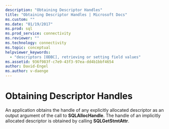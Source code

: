 ```yaml
---
description: "Obtaining Descriptor Handles"
title: "Obtaining Descriptor Handles | Microsoft Docs"
ms.custom: ""
ms.date: "01/19/2017"
ms.prod: sql
ms.prod_service: connectivity
ms.reviewer: ""
ms.technology: connectivity
ms.topic: conceptual
helpviewer_keywords: 
  - "descriptors [ODBC], retrieving or setting field values"
ms.assetid: 936f983f-c7e9-43f3-97ea-dd4b1bbf4654
author: David-Engel
ms.author: v-daenge
---
```

# Obtaining Descriptor Handles
An application obtains the handle of any explicitly allocated descriptor as an output argument of the call to **SQLAllocHandle**. The handle of an implicitly allocated descriptor is obtained by calling **SQLGetStmtAttr**.
